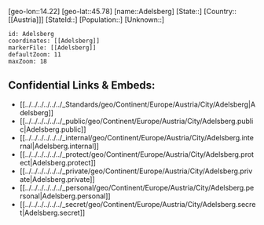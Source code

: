 ﻿---
location: [45.78,14.22]
mapzoom: [7,12] 
mapmarker: city 
type: City
tags:
- geo/City


SpocWebEntityId: 28668
isDeleted: false
confidential: public

---
[geo-lon::14.22]
[geo-lat::45.78]
[name::Adelsberg]
[State::]
[Country::[[Austria]]]
[StateId::]
[Population::]
[Unknown::]


```leaflet
id: Adelsberg
coordinates: [[Adelsberg]]
markerFile: [[Adelsberg]]
defaultZoom: 11 
maxZoom: 18
```


## Confidential Links & Embeds: 
- [[../../../../../../_Standards/geo/Continent/Europe/Austria/City/Adelsberg|Adelsberg]] 
- [[../../../../../../_public/geo/Continent/Europe/Austria/City/Adelsberg.public|Adelsberg.public]] 
- [[../../../../../../_internal/geo/Continent/Europe/Austria/City/Adelsberg.internal|Adelsberg.internal]] 
- [[../../../../../../_protect/geo/Continent/Europe/Austria/City/Adelsberg.protect|Adelsberg.protect]] 
- [[../../../../../../_private/geo/Continent/Europe/Austria/City/Adelsberg.private|Adelsberg.private]] 
- [[../../../../../../_personal/geo/Continent/Europe/Austria/City/Adelsberg.personal|Adelsberg.personal]] 
- [[../../../../../../_secret/geo/Continent/Europe/Austria/City/Adelsberg.secret|Adelsberg.secret]] 

